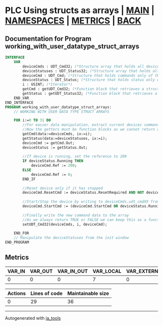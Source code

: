 # PLC Using structs as arrays | [MAIN] | [NAMESPACES] | [METRICS] | [BACK]  

## Documentation for Program working_with_user_datatype_struct_arrays  

```pascal
INTERFACE
    VAR
        deviceCmds : UDT_Cmd32; (*Structure array that holds all devices commands*)
        deviceStatuses : UDT_Status32; (*Structure array that holds all devices statuses*)
        deviceCmd : UDT_Cmd; (*Structure that holds commands only of the device currently iterated*)
        deviceStatus : UDT_Status; (*Structure that holds status only of the device currently iterated*)
        i : USINT; (*Iterator*)
        getCmd : getUDT_Cmd32; (*Function block that retrieves a structure from UDT_Cmd32 struct array*)
        getStatus : getUDT_Status32; (*Function block that retrieves a structure from UDT_Status32 struct array*)
    END_VAR
END_INTERFACE
PROGRAM working_with_user_datatype_struct_arrays:
    // WORKING WITH USER DATA TYPE STRUCT ARRAYS

    FOR i:=0 TO 31 DO
    	//For easier data manipulation, extract current devices commands and status
    	//Now the getters must be function blocks as we cannot return as structure in iec
    	getCmd(data:=deviceCmds, ix:=i);
    	getStatus(data:=deviceStatuses, ix:=i);
    	deviceCmd := getCmd.Out;
    	deviceStatus := getStatus.Out;
    	
    	//If device is running, set the reference to 200
    	IF deviceStatus.Running THEN
    		deviceCmd.Ref := 200;
    	ELSE
    		deviceCmd.Ref := 0;
    	END_IF
    	
    	//Reset device only if it has stopped
    	deviceCmd.ResetCmd := deviceStatus.ResetRequired AND NOT deviceStatus.Running;
    	
    	//Start/Stop the device by writing to deviceCmds.udt_cmdXX from the init window*)
    	deviceCmd.StartCmd := (deviceCmd.StartCmd OR deviceStatus.Running) AND NOT (deviceStatus.ResetRequired OR deviceCmd.StopCmd);
    	
    	//Finally write the new command data to the array
    	//As we always return TRUE or FALSE we can keep this as a function
    	setUDT_Cmd32(deviceCmds, i, deviceCmd);
    	
    END_FOR
    // Manipulate the deviceStatuses from the init window
END_PROGRAM
```

## Metrics  

| VAR_IN | VAR_OUT | VAR_IN_OUT | VAR_LOCAL | VAR_EXTERNAL | VAR_GLOBAL | VAR_ACCESS | VAR_TEMP |
| ------ | ------- | ---------- | --------- | ------------ | ---------- | ---------- | -------- |
| 0 | 0 | 0 | 7 | 0 | 0 | 0 | 0 |

| Actions | Lines of code | Maintainable size |
| ------- | ------------- | ----------------- |
| 0 | 29 | 36 |

---
Autogenerated with [ia_tools](https://github.com/tkucic/ia_tools)  

[MAIN]: ../../../../index_st.md
[NAMESPACES]: ../../nsList_st.md
[METRICS]: ../../../metrics_st.md
[BACK]: ../nsMain_st.md
